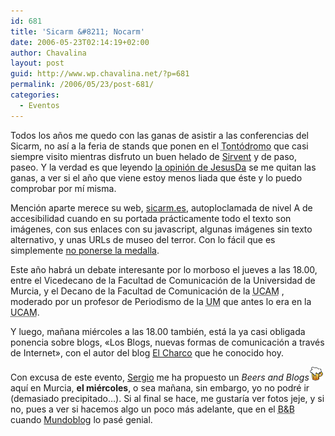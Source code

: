 ```yaml
---
id: 681
title: 'Sicarm &#8211; Nocarm'
date: 2006-05-23T02:14:19+02:00
author: Chavalina
layout: post
guid: http://www.wp.chavalina.net/?p=681
permalink: /2006/05/23/post-681/
categories:
  - Eventos
---
```

Todos los a&ntilde;os me quedo con las ganas de asistir a las conferencias del Sicarm, no as&iacute; a la feria de stands que ponen en el <acronym title="Paseo Alfonso X el Sabio en Murcia">Tont&oacute;dromo</acronym> que casi siempre visito mientras disfruto un buen helado de <a href="http://www.helados-lafuensanta.com/" target="_blank" title="Helados Sirvent, horrible web, magn&iacute;ficos helados">Sirvent</a> y de paso, paseo. Y la verdad es que leyendo <a href="http://sol.blogia.com/2006/052301-nocarm-la-sociedad-del-desconocimiento.php" target="_blank">la opini&oacute;n de JesusDa</a> se me quitan las ganas, a ver si el a&ntilde;o que viene estoy menos liada que éste y lo puedo comprobar por m&iacute; misma.

Menci&oacute;n aparte merece su web, <a href="http://www.sicarm.es/" target="_blank">sicarm.es</a>, autoploclamada de nivel A de accesibilidad cuando en su portada prácticamente todo el texto son imágenes, con sus enlaces con su javascript, algunas imágenes sin texto alternativo, y unas URLs de museo del terror. Con lo fácil que es simplemente <a href="http://usalo.es/146/fraudes-medallistas/" target="_blank">no ponerse la medalla</a>.

Este a&ntilde;o habrá un debate interesante por lo morboso el jueves a las 18.00, entre el Vicedecano de la Facultad de Comunicaci&oacute;n de la Universidad de Murcia, y el Decano de la Facultad de Comunicaci&oacute;n de la <acronym title="Universidad Cat&oacute;lica San Antonio de Murcia">UCAM</acronym> , moderado por un profesor de Periodismo de la <acronym title="Universidad de Murcia">UM</acronym> que antes lo era en la <acronym title="Universidad Cat&oacute;lica San Antonio de Murcia">UCAM</acronym>.

Y luego, ma&ntilde;ana miércoles a las 18.00 también, está la ya casi obligada ponencia sobre blogs, «Los Blogs, nuevas formas de comunicaci&oacute;n a través de Internet», con el autor del blog <a href="http://blogs.periodistadigital.com/elcharco.php" target="_blank">El Charco</a> que he conocido hoy.

Con excusa de este evento, <a href="http://www.egaleradas.blogspot.com/" target="_blank">Sergio</a> me ha propuesto un <em lang="en">Beers and Blogs</em>![cerveza](/imagenes/emoticonos/cerveza.gif) aqu&iacute; en Murcia, **el miércoles**, o sea ma&ntilde;ana, sin embargo, yo no podré ir (demasiado precipitado…). Si al final se hace, me gustar&iacute;a ver fotos jeje, y si no, pues a ver si hacemos algo un poco más adelante, que en el <acronym title="Beers and Blogs">B&B</acronym> cuando <a href="http://mundoblog06.blogspot.com/" target="_blank">Mundoblog</a> lo pasé genial.